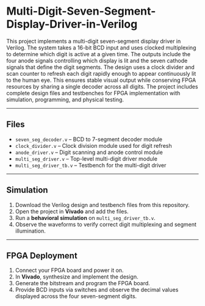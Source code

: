 # Multi-Digit-Seven-Segment-Display-Driver-in-Verilog

This project implements a multi-digit seven-segment display driver in Verilog. The system takes a 16-bit BCD input and uses clocked multiplexing to determine which digit is active at a given time. The outputs include the four anode signals controlling which display is lit and the seven cathode signals that define the digit segments. The design uses a clock divider and scan counter to refresh each digit rapidly enough to appear continuously lit to the human eye. This ensures stable visual output while conserving FPGA resources by sharing a single decoder across all digits. The project includes complete design files and testbenches for FPGA implementation with simulation, programming, and physical testing.

---

## Files

- `seven_seg_decoder.v` – BCD to 7-segment decoder module  
- `clock_divider.v` – Clock division module used for digit refresh  
- `anode_driver.v` – Digit scanning and anode control module  
- `multi_seg_driver.v` – Top-level multi-digit driver module  
- `multi_seg_driver_tb.v` – Testbench for the multi-digit driver  

---

## Simulation

1. Download the Verilog design and testbench files from this repository.  
2. Open the project in **Vivado** and add the files.  
3. Run a **behavioral simulation** on `multi_seg_driver_tb.v`.  
4. Observe the waveforms to verify correct digit multiplexing and segment illumination.  

---

## FPGA Deployment

1. Connect your FPGA board and power it on.  
2. In **Vivado**, synthesize and implement the design.  
3. Generate the bitstream and program the FPGA board.  
4. Provide BCD inputs via switches and observe the decimal values displayed across the four seven-segment digits.

